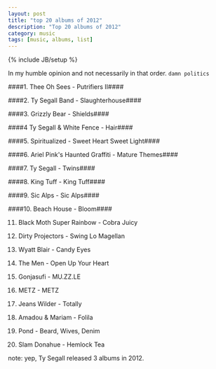 ```yaml
---
layout: post
title: "top 20 albums of 2012"
description: "Top 20 albums of 2012"
category: music
tags: [music, albums, list]
---
```

{% include JB/setup %}

In my humble opinion and not necessarily in that order.  `damn politics`

####1. Thee Oh Sees - Putrifiers II####

####2. Ty Segall Band - Slaughterhouse####

####3. Grizzly Bear - Shields####

####4 Ty Segall & White Fence - Hair####

####5. Spiritualized - Sweet Heart Sweet Light####

####6. Ariel Pink's Haunted Graffiti - Mature Themes####

####7. Ty Segall - Twins#### 

####8. King Tuff - King Tuff####  

####9. Sic Alps - Sic Alps####

####10. Beach House - Bloom####

11. Black Moth Super Rainbow - Cobra Juicy

12. Dirty Projectors - Swing Lo Magellan

13. Wyatt Blair - Candy Eyes

14. The Men - Open Up Your Heart

15. Gonjasufi - MU.ZZ.LE

16. METZ - METZ

17. Jeans Wilder - Totally

18. Amadou & Mariam - Folila

19. Pond - Beard, Wives, Denim

20. Slam Donahue - Hemlock Tea

note: yep, Ty Segall released 3 albums in 2012. 